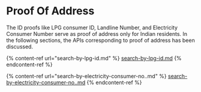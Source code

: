 # Proof Of Address

The ID proofs like LPG consumer ID, Landline Number, and Electricity Consumer Number serve as proof of address only for Indian residents. In the following sections, the APIs corresponding to proof of address has been discussed.

{% content-ref url="search-by-lpg-id.md" %}
[search-by-lpg-id.md](search-by-lpg-id.md)
{% endcontent-ref %}

{% content-ref url="search-by-electricity-consumer-no..md" %}
[search-by-electricity-consumer-no..md](search-by-electricity-consumer-no..md)
{% endcontent-ref %}

